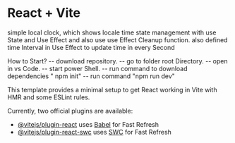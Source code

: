 # React + Vite
simple local clock, which shows locale time 
state management with use State and Use Effect and also use use Effect Cleanup function.
also defined time Interval in Use Effect to update time in every Second


How to Start?
-- download repository.
-- go to folder root Directory.
-- open in vs Code.
-- start power Shell.
-- run command to download dependencies   " npm init" 
-- run command "npm run dev" 

This template provides a minimal setup to get React working in Vite with HMR and some ESLint rules.

Currently, two official plugins are available:

- [@vitejs/plugin-react](https://github.com/vitejs/vite-plugin-react/blob/main/packages/plugin-react/README.md) uses [Babel](https://babeljs.io/) for Fast Refresh
- [@vitejs/plugin-react-swc](https://github.com/vitejs/vite-plugin-react-swc) uses [SWC](https://swc.rs/) for Fast Refresh
